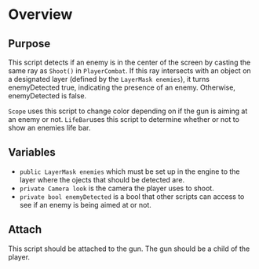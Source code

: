 # Overview

## Purpose

This script detects if an enemy is in the center of the screen by casting the same ray as `Shoot()` in `PlayerCombat`. If this ray intersects with an object on a designated layer (defined by the `LayerMask enemies`), it turns enemyDetected true, indicating the presence of an enemy. Otherwise, enemyDetected is false. 

`Scope` uses this script to change color depending on if the gun is aiming at an enemy or not.
`LifeBar`uses this script to determine whether or not to show an enemies life bar.

## Variables

- `public LayerMask enemies` which must be set up in the engine to the layer where the ojects that should be detected are.
- `private Camera look` is the camera the player uses to shoot.
- `private bool enemyDetected` is a bool that other scripts can access to see if an enemy is being aimed at or not.

## Attach

This script should be attached to the gun. The gun should be a child of the player. 
